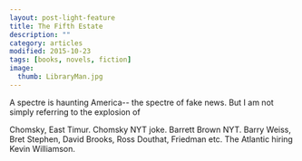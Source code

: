 ```yaml
---
layout: post-light-feature
title: The Fifth Estate
description: ""
category: articles
modified: 2015-10-23
tags: [books, novels, fiction]
image:
  thumb: LibraryMan.jpg
---
```


A spectre is haunting America-- the spectre of fake news. But I am not simply referring to the explosion of  

Chomsky, East Timur. Chomsky NYT joke. Barrett Brown NYT. Barry Weiss, Bret Stephen, David Brooks, Ross Douthat, Friedman etc. The Atlantic hiring Kevin Williamson. 
